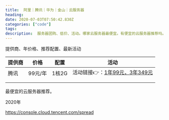 ```yaml
---
title:  阿里｜腾讯｜华为｜金山｜云服务器
heading: 
date: 2020-07-03T07:50:42.830Z
categories: ["code"]
tags: 
description:  服务器团购、低价、活动。哪家云服务器最便宜。有便宜的云服务器推荐吗。
---
```



提供商、年价格、推荐配置、最新活动

| 提供商    | 价格    |  配置   | 活动    |
| --- | --- | --- | --- |
|  腾讯   | 99元/年    |1核2G     | 活动链接👉：[1年99元，3年349元](https://url.cn/YLzlOVoJ)    |
|     |     |     |     |
|     |     |     |     |

最便宜的云服务器推荐。


2020年

https://console.cloud.tencent.com/spread